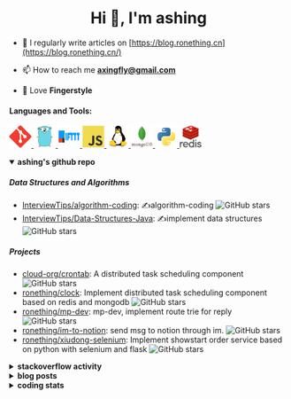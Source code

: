<h1 align="center">Hi 👋, I'm ashing</h1>

- 📝 I regularly write articles on [https://blog.ronething.cn](https://blog.ronething.cn/)

- 📫 How to reach me **axingfly@gmail.com**

- 🎸 Love **Fingerstyle**

<h4 align="left">Languages and Tools:</h4>
<p align="left"> <a href="https://git-scm.com/" target="_blank" rel="noreferrer"> <img src="./icons/git-scm-icon.svg" alt="git" width="40" height="40"/> </a> <a href="https://golang.org" target="_blank" rel="noreferrer"> <img src="./icons/go-original.svg" alt="go" width="40" height="40"/> </a> <a href="https://ifttt.com/" target="_blank" rel="noreferrer"> <img src="./icons/ifttt-ar21.svg" alt="ifttt" width="40" height="40"/> </a> <a href="https://developer.mozilla.org/en-US/docs/Web/JavaScript" target="_blank" rel="noreferrer"> <img src="./icons/javascript-original.svg" alt="javascript" width="40" height="40"/> </a> <a href="https://www.linux.org/" target="_blank" rel="noreferrer"> <img src="./icons/linux-original.svg" alt="linux" width="40" height="40"/> </a> <a href="https://www.mongodb.com/" target="_blank" rel="noreferrer"> <img src="./icons/mongodb-original-wordmark.svg" alt="mongodb" width="40" height="40"/> </a> <a href="https://www.python.org" target="_blank" rel="noreferrer"> <img src="./icons/python-original.svg" alt="python" width="40" height="40"/> </a> <a href="https://redis.io" target="_blank" rel="noreferrer"> <img src="./icons/redis-original-wordmark.svg" alt="redis" width="40" height="40"/> </a>

<details open>
  <summary><b>ashing's github repo</b></summary>

##### Data Structures and Algorithms

- [InterviewTips/algorithm-coding](https://github.com/InterviewTips/algorithm-coding): ✍️algorithm-coding  ![GitHub stars](https://img.shields.io/github/stars/InterviewTips/algorithm-coding?style=flat-square)
- [InterviewTips/Data-Structures-Java](https://github.com/InterviewTips/Data-Structures-Java): ✍️implement data structures ![GitHub stars](https://img.shields.io/github/stars/InterviewTips/Data-Structures-Java?style=flat-square)

##### Projects

- [cloud-org/crontab](https://github.com/cloud-org/crontab): A distributed task scheduling component ![GitHub stars](https://img.shields.io/github/stars/cloud-org/crontab?style=flat-square)
- [ronething/clock](https://github.com/ronething/clock): Implement distributed task scheduling component based on redis and mongodb ![GitHub stars](https://img.shields.io/github/stars/ronething/clock?style=flat-square)
- [ronething/mp-dev](https://github.com/ronething/mp-dev): mp-dev, implement route trie for reply ![GitHub stars](https://img.shields.io/github/stars/ronething/mp-dev?style=flat-square)
- [ronething/im-to-notion](https://github.com/ronething/im-to-notion): send msg to notion through im. ![GitHub stars](https://img.shields.io/github/stars/ronething/im-to-notion?style=flat-square)
- [ronething/xiudong-selenium](https://github.com/ronething/xiudong-selenium): Implement showstart order service based on python with selenium and flask ![GitHub stars](https://img.shields.io/github/stars/ronething/xiudong-selenium?style=flat-square)

</details>

<details>
  <summary><b>stackoverflow activity</b></summary>
  <br/>

<!-- STACKOVERFLOW:START -->
- [Answer by ashing for Golang Logrus Enable Opentelemetry Trace ID and Span ID in all Application Logs](https://stackoverflow.com/questions/72812236/golang-logrus-enable-opentelemetry-trace-id-and-span-id-in-all-application-logs/72839497#72839497)
- [Answer by ashing for Docker: Go server does not respond](https://stackoverflow.com/questions/72783444/docker-go-server-does-not-respond/72783904#72783904)
- [Answer by ashing for Why does an array field in a Go struct default to null when inserted into mongoDB database?](https://stackoverflow.com/questions/72724175/why-does-an-array-field-in-a-go-struct-default-to-null-when-inserted-into-mongod/72781724#72781724)
- [Answer by ashing for Mongodb how to search by regex OR on many fields?](https://stackoverflow.com/questions/72780053/mongodb-how-to-search-by-regex-or-on-many-fields/72780187#72780187)
- [Answer by ashing for How to create a dictionary out of weird list format?](https://stackoverflow.com/questions/72779914/how-to-create-a-dictionary-out-of-weird-list-format/72779993#72779993)
<!-- STACKOVERFLOW:END -->
</details>

<details>
  <summary><b>blog posts</b></summary>
  <br/>

<!-- BLOG-POST-LIST:START -->
 - [Xiudong-Go Release](https://blog.ronething.cn/20230227-xiudong-go.html) - 2023-02-27T18:22:20Z
 - [GitHub Star Migration](https://blog.ronething.cn/20230223-star-migration.html) - 2023-02-23T20:29:22Z
 - [Build Apache APISIX From Source On M2 Pro](https://blog.ronething.cn/20230212-build-apisix-on-m2-pro.html) - 2023-02-12T15:50:19Z
 - [zhengzaitv-go release](https://blog.ronething.cn/20220629-zhengzaitv-go.html) - 2022-06-29T09:59:23Z
 - [go-zero gin jaeger trace](https://blog.ronething.cn/20220628-go-zero-trace-gin.html) - 2022-06-28T09:59:23Z<!-- BLOG-POST-LIST:END -->

</details>

  
<details>
  <summary><b>coding stats</b></summary>
  <br/>

<!--START_SECTION:waka-->
**🐱 My GitHub Data** 

> 🏆 1,460 Contributions in the Year 2024
 > 
> 📦 771.6 kB Used in GitHub's Storage 
 > 
> 📜 71 Public Repositories 
 > 
**I'm a Night 🦉** 

```text
🌞 Morning    39 commits     ███░░░░░░░░░░░░░░░░░░░░░░   14.13% 
🌆 Daytime    93 commits     ████████░░░░░░░░░░░░░░░░░   33.7% 
🌃 Evening    101 commits    █████████░░░░░░░░░░░░░░░░   36.59% 
🌙 Night      43 commits     ████░░░░░░░░░░░░░░░░░░░░░   15.58%
```
📅 **I'm Most Productive on Saturday** 

```text
Monday       24 commits     ██░░░░░░░░░░░░░░░░░░░░░░░   8.7% 
Tuesday      25 commits     ██░░░░░░░░░░░░░░░░░░░░░░░   9.06% 
Wednesday    34 commits     ███░░░░░░░░░░░░░░░░░░░░░░   12.32% 
Thursday     39 commits     ███░░░░░░░░░░░░░░░░░░░░░░   14.13% 
Friday       43 commits     ████░░░░░░░░░░░░░░░░░░░░░   15.58% 
Saturday     62 commits     █████░░░░░░░░░░░░░░░░░░░░   22.46% 
Sunday       49 commits     ████░░░░░░░░░░░░░░░░░░░░░   17.75%
```


📊 **This Week I Spent My Time On** 

```text
⌚︎ Time Zone: Asia/Shanghai

💬 Programming Languages: 
Go                       2 hrs 56 mins       ████████░░░░░░░░░░░░░░░░░   34.53% 
JavaScript               1 hr 5 mins         ███░░░░░░░░░░░░░░░░░░░░░░   12.77% 
YAML                     52 mins             ██░░░░░░░░░░░░░░░░░░░░░░░   10.28% 
Markdown                 42 mins             ██░░░░░░░░░░░░░░░░░░░░░░░   8.35% 
Other                    40 mins             ██░░░░░░░░░░░░░░░░░░░░░░░   7.95%

🔥 Editors: 
Cursor                   3 hrs 6 mins        █████████░░░░░░░░░░░░░░░░   36.53% 
Neovim                   2 hrs 55 mins       ████████░░░░░░░░░░░░░░░░░   34.41% 
IntelliJ IDEA            2 hrs 28 mins       ███████░░░░░░░░░░░░░░░░░░   29.05%

💻 Operating System: 
Mac                      8 hrs 30 mins       █████████████████████████   100.0%
```

**I Mostly Code in Go** 

```text
Go                       37 repos            ███████████░░░░░░░░░░░░░░   43.53% 
Python                   15 repos            ████░░░░░░░░░░░░░░░░░░░░░   17.65% 
JavaScript               9 repos             ██░░░░░░░░░░░░░░░░░░░░░░░   10.59% 
Rust                     4 repos             █░░░░░░░░░░░░░░░░░░░░░░░░   4.71% 
Shell                    3 repos             █░░░░░░░░░░░░░░░░░░░░░░░░   3.53%
```



 Last Updated on 05/10/2024 09:56:45 UTC+08:00
<!--END_SECTION:waka-->

</details>
